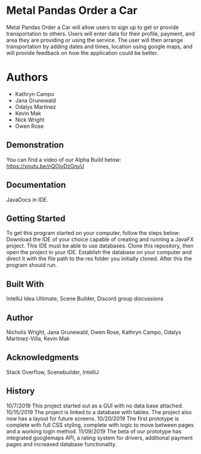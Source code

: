 # Metal Pandas Order a Car

Metal Pandas Order a Car will allow users to sign up to get or provide transportation to others. Users will enter data for their 
profile, payment, and area they are providing or using the service. The user will then arrange transportation by adding dates and times, location using google maps, and will provide feedback on how the application could be better.

# Authors
- Kathryn Campo
- Jana Grunewald
- Odalys Martinez
- Kevin Mak
- Nick Wright
- Owen Rose

## Demonstration
You can find a video of our Alpha Build below:
https://youtu.be/nQOjyDzGnyU

## Documentation
JavaDocs in IDE.


## Getting Started
To get this program started on your computer, follow the steps below:
Download the IDE of your choice capable of creating and running a JavaFX project. This IDE must be able to use databases. Clone this repository, then open the project in your IDE. Establish the database on your computer and direct it with the file path to the res folder you initially cloned. After this the program should run.

## Built With
IntelliJ Idea Ultimate, 
Scene Builder, 
Discord group discussions

## Author
Nicholis Wright, Jana Grunewald, Owen Rose, Kathryn Campo, Odalys Martinez-Villa, Kevin Mak


## Acknowledgments
Stack Overflow, Scenebuilder, IntelliJ


## History
10/7/2019 This project started out as a GUI with no data base attached. 
10/15/2019 The project is linked to a database with tables. The project also now has a layout for future screens.
10/20/2019 The first prototype is complete with full CSS styling, complete with logic to move between pages and a working login method.
11/09/2019 The beta of our prototype has integrated googlemaps API, a rating system for drivers, additional payment pages and increased 
          database functionality.
